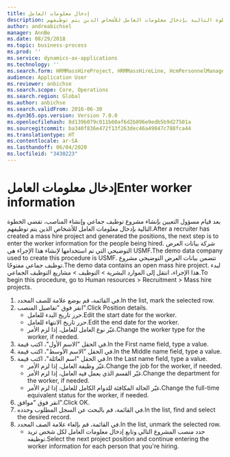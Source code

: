 ```yaml
---
title: إدخال معلومات العامل
description: بعد قيام مسؤول التعيين بإنشاء مشروع توظيف جماعي وإنشاء المناصب، تقضي الخطوة التالية بإدخال معلومات العامل للأشخاص الذين يتم توظيفهم.
author: andreabichsel
manager: AnnBe
ms.date: 08/29/2018
ms.topic: business-process
ms.prod: ''
ms.service: dynamics-ax-applications
ms.technology: ''
ms.search.form: HRMMassHireProject, HRMMassHireLine, HcmPersonnelManagementWorkspace
audience: Application User
ms.reviewer: anbichse
ms.search.scope: Core, Operations
ms.search.region: Global
ms.author: anbichse
ms.search.validFrom: 2016-06-30
ms.dyn365.ops.version: Version 7.0.0
ms.openlocfilehash: 8d139b079c011b60af6d2b896e9edb5b9d27501a
ms.sourcegitcommit: ba340f836e472f13f263dec46a49847c788fca44
ms.translationtype: HT
ms.contentlocale: ar-SA
ms.lasthandoff: 06/04/2020
ms.locfileid: "3430223"
---
```

# <a name="enter-worker-information"></a><span data-ttu-id="ca296-103">إدخال معلومات العامل</span><span class="sxs-lookup"><span data-stu-id="ca296-103">Enter worker information</span></span>



<span data-ttu-id="ca296-104">بعد قيام مسؤول التعيين بإنشاء مشروع توظيف جماعي وإنشاء المناصب، تقضي الخطوة التالية بإدخال معلومات العامل للأشخاص الذين يتم توظيفهم.</span><span class="sxs-lookup"><span data-stu-id="ca296-104">After a recruiter has created a mass hire project and generated the positions, the next step is to enter the worker information for the people being hired.</span></span> <span data-ttu-id="ca296-105">شركة بيانات العرض التوضيحي التي تم استخدامها لإنشاء هذا الإجراء هي USMF.</span><span class="sxs-lookup"><span data-stu-id="ca296-105">The demo data company used to create this procedure is USMF.</span></span> <span data-ttu-id="ca296-106">تتضمن بيانات العرض التوضيحي مشروع توظيف جماعي مفتوحًا.</span><span class="sxs-lookup"><span data-stu-id="ca296-106">The demo data contains an open mass hire project.</span></span> <span data-ttu-id="ca296-107">لبدء هذا الإجراء، انتقل إلى الموارد البشرية > التوظيف‬ > مشاريع التوظيف الجماعي.</span><span class="sxs-lookup"><span data-stu-id="ca296-107">To begin this procedure, go to Human resources > Recruitment > Mass hire projects.</span></span>

1. <span data-ttu-id="ca296-108">في القائمة، قم بوضع علامة للصف المحدد.</span><span class="sxs-lookup"><span data-stu-id="ca296-108">In the list, mark the selected row.</span></span>
2. <span data-ttu-id="ca296-109">انقر فوق "تفاصيل المنصب".</span><span class="sxs-lookup"><span data-stu-id="ca296-109">Click Position details.</span></span>
    * <span data-ttu-id="ca296-110">حرر تاريخ البدء للعامل.</span><span class="sxs-lookup"><span data-stu-id="ca296-110">Edit the start date for the worker.</span></span>  
    * <span data-ttu-id="ca296-111">حرر تاريخ الانتهاء للعامل.</span><span class="sxs-lookup"><span data-stu-id="ca296-111">Edit the end date for the worker.</span></span>  
    * <span data-ttu-id="ca296-112">غيّر نوع العامل للعامل، إذا لزم الأمر.</span><span class="sxs-lookup"><span data-stu-id="ca296-112">Change the worker type for the worker, if needed.</span></span>  
3. <span data-ttu-id="ca296-113">في الحقل "الاسم الأول"، اكتب قيمة.</span><span class="sxs-lookup"><span data-stu-id="ca296-113">In the First name field, type a value.</span></span>
4. <span data-ttu-id="ca296-114">في الحقل "الاسم الأوسط‬"، اكتب قيمة.</span><span class="sxs-lookup"><span data-stu-id="ca296-114">In the Middle name field, type a value.</span></span>
5. <span data-ttu-id="ca296-115">في الحقل "اسم العائلة"، اكتب قيمة.</span><span class="sxs-lookup"><span data-stu-id="ca296-115">In the Last name field, type a value.</span></span>
    * <span data-ttu-id="ca296-116">غيّر وظيفة العامل، إذا لزم الأمر.</span><span class="sxs-lookup"><span data-stu-id="ca296-116">Change the job for the worker, if needed.</span></span>  
    * <span data-ttu-id="ca296-117">غيّر القسم الذي يعمل فيه العامل، إذا لزم الأمر.</span><span class="sxs-lookup"><span data-stu-id="ca296-117">Change the department for the worker, if needed.</span></span>  
    * <span data-ttu-id="ca296-118">غيّر الحالة المكافئة للدوام الكامل‬ للعامل، إذا لزم الأمر.</span><span class="sxs-lookup"><span data-stu-id="ca296-118">Change the full-time equivalent status for the worker, if needed.</span></span>  
6. <span data-ttu-id="ca296-119">انقر فوق "موافق".</span><span class="sxs-lookup"><span data-stu-id="ca296-119">Click OK.</span></span>
7. <span data-ttu-id="ca296-120">في القائمة، قم بالبحث عن السجل المطلوب وحدده.</span><span class="sxs-lookup"><span data-stu-id="ca296-120">In the list, find and select the desired record.</span></span>
8. <span data-ttu-id="ca296-121">في القائمة، قم بإلغاء علامة الصف المحدد.</span><span class="sxs-lookup"><span data-stu-id="ca296-121">In the list, unmark the selected row.</span></span>
    * <span data-ttu-id="ca296-122">حدد منصب المشروع التالي وتابع إدخال معلومات العامل لكل شخص تريد توظيفه.</span><span class="sxs-lookup"><span data-stu-id="ca296-122">Select the next project position and continue entering the worker information for each person that you're hiring.</span></span>  

